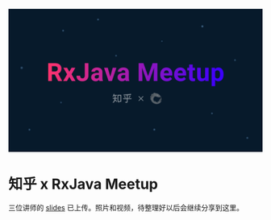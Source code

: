 ![Image](/images/rxjava_meetup_banner.jpg)

# 知乎 x RxJava Meetup

三位讲师的 [slides](https://github.com/gejiaheng/zhihu-rxjava-meetup/tree/master/slides) 已上传。照片和视频，待整理好以后会继续分享到这里。
